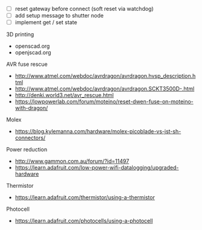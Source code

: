 
- [ ] reset gateway before connect (soft reset via watchdog)
- [ ] add setup message to shutter node
- [ ] implement get / set state

3D printing
- openscad.org
- openjscad.org

AVR fuse rescue
 - http://www.atmel.com/webdoc/avrdragon/avrdragon.hvsp_description.html
 - http://www.atmel.com/webdoc/avrdragon/avrdragon.SCKT3500D-.html
 - http://denki.world3.net/avr_rescue.html
 - https://lowpowerlab.com/forum/moteino/reset-dwen-fuse-on-moteino-with-dragon/
 
Molex
- https://blog.kylemanna.com/hardware/molex-picoblade-vs-jst-sh-connectors/

Power reduction
- http://www.gammon.com.au/forum/?id=11497
- https://learn.adafruit.com/low-power-wifi-datalogging/upgraded-hardware

Thermistor
- https://learn.adafruit.com/thermistor/using-a-thermistor

Photocell
- https://learn.adafruit.com/photocells/using-a-photocell
